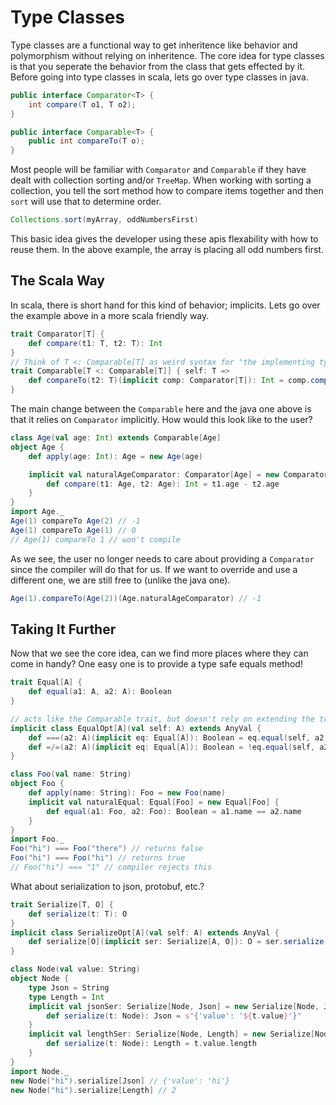 # Type Classes
Type classes are a functional way to get inheritence like behavior and polymorphism without relying on inheritence.  The core idea for type classes is that you seperate the behavior from the class that gets effected by it.  Before going into type classes in scala, lets go over type classes in java.

```java
public interface Comparator<T> {
    int compare(T o1, T o2);
}

public interface Comparable<T> {
    public int compareTo(T o);
}
```

Most people will be familiar with `Comparator` and `Comparable` if they have dealt with collection sorting and/or `TreeMap`.  When working with sorting a collection, you tell the sort method how to compare items together and then `sort` will use that to determine order.

```java
Collections.sort(myArray, oddNumbersFirst)
```

This basic idea gives the developer using these apis flexability with how to reuse them.  In the above example, the array is placing all odd numbers first.

## The Scala Way
In scala, there is short hand for this kind of behavior; implicits.  Lets go over the example above in a more scala friendly way.

```scala
trait Comparator[T] {
    def compare(t1: T, t2: T): Int
}
// Think of T <: Comparable[T] as weird syntax for "the implementing type"
trait Comparable[T <: Comparable[T]] { self: T =>
    def compareTo(t2: T)(implicit comp: Comparator[T]): Int = comp.compare(self, t2)
}
```

The main change between the `Comparable` here and the java one above is that it relies on `Comparator` implicitly.  How would this look like to the user?

```scala
class Age(val age: Int) extends Comparable[Age]
object Age {
    def apply(age: Int): Age = new Age(age)

    implicit val naturalAgeComparator: Comparator[Age] = new Comparator[Age] {
        def compare(t1: Age, t2: Age): Int = t1.age - t2.age
    }
}
import Age._
Age(1) compareTo Age(2) // -1
Age(1) compareTo Age(1) // 0
// Age(1) compareTo 1 // won't compile
```

As we see, the user no longer needs to care about providing a `Comparator` since the compiler will do that for us.  If we want to override and use a different one, we are still free to (unlike the java one).

```scala
Age(1).compareTo(Age(2))(Age.naturalAgeComparator) // -1
```

## Taking It Further
Now that we see the core idea, can we find more places where they can come in handy?  One easy one is to provide a type safe equals method!

```scala
trait Equal[A] {
    def equal(a1: A, a2: A): Boolean
}

// acts like the Comparable trait, but doesn't rely on extending the trait
implicit class EqualOpt[A](val self: A) extends AnyVal {
    def ===(a2: A)(implicit eq: Equal[A]): Boolean = eq.equal(self, a2)
    def =/=(a2: A)(implicit eq: Equal[A]): Boolean = !eq.equal(self, a2)
}

class Foo(val name: String)
object Foo {
    def apply(name: String): Foo = new Foo(name)
    implicit val naturalEqual: Equal[Foo] = new Equal[Foo] {
        def equal(a1: Foo, a2: Foo): Boolean = a1.name == a2.name
    }
}
import Foo._
Foo("hi") === Foo("there") // returns false
Foo("hi") === Foo("hi") // returns true
// Foo("hi") === "1" // compiler rejects this
```

What about serialization to json, protobuf, etc.?

```scala
trait Serialize[T, O] {
    def serialize(t: T): O
}
implicit class SerializeOpt[A](val self: A) extends AnyVal {
    def serialize[O](implicit ser: Serialize[A, O]): O = ser.serialize(self)
}

class Node(val value: String)
object Node {
    type Json = String
    type Length = Int
    implicit val jsonSer: Serialize[Node, Json] = new Serialize[Node, Json] {
        def serialize(t: Node): Json = s"{'value': '${t.value}'}"
    }
    implicit val lengthSer: Serialize[Node, Length] = new Serialize[Node, Length] {
        def serialize(t: Node): Length = t.value.length
    }
}
import Node._
new Node("hi").serialize[Json] // {'value': 'hi'}
new Node("hi").serialize[Length] // 2
```
